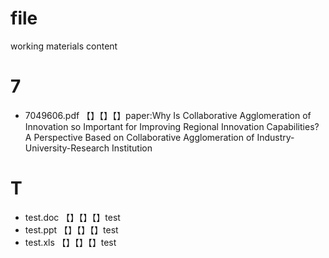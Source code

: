 # file
working materials content
# 7
- 7049606.pdf 【】【】【】paper:Why Is Collaborative Agglomeration of Innovation so Important for Improving Regional Innovation Capabilities? A Perspective Based on Collaborative Agglomeration of Industry-University-Research Institution

# T
- test.doc 【】【】【】test
- test.ppt 【】【】【】test
- test.xls 【】【】【】test
